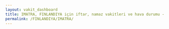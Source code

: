 ```yaml
---
layout: vakit_dashboard
title: IMATRA, FINLANDIYA için iftar, namaz vakitleri ve hava durumu - ilçe/eyalet seç
permalink: /FINLANDIYA/IMATRA/
---
```


<script type="text/javascript">
  var GLOBAL_COUNTRY = 'FINLANDIYA';
  var GLOBAL_CITY = 'IMATRA';
  var GLOBAL_STATE = '';
  var lat = 72;
  var lon = 21;
</script>
